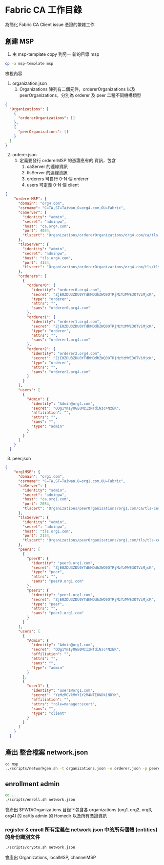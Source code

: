 # Fabric CA 工作目錄

為簡化 Fabric CA Client issue 憑證的繁雜工作

## 創建 MSP 
1. 由 msp-template copy 到另一 新的目錄 msp
```bash
cp -a msp-template msp
```
檢視內容
1. organization.json
    1. Organizations 陣列有二個元件，ordererOrganizations 以及 peerOrganizations，分別為 orderer 及 peer 二種不同機構類型
```json
{
  "Organizations": [
    {
      "ordererOrganizations": []
    },
    {
      "peerOrganizations": []
    }
  ]
}
```
2. orderer.json
    1. 定義要發行 ordererMSP 的憑證應有的 資訊，包含
        1. caServer 的連線資訊
        2. tlsServer 的連線資訊
        3. orderers 可自行 0-N 個 orderer
        4. users 可定義 0-N 個 client

```json
{
    "ordererMSP": {
      "domain": "org4.com",
      "csrname": "C=TW,ST=Taiwan,O=org4.com,OU=Fabric",
      "caServer": {
        "identity": "admin",
        "secret": "adminpw",
        "host": "ca.org4.com",
        "port": 4054,
        "tlscert": "Organizations/ordererOrganizations/org4.com/ca/tls-cert.pem"
      },
      "tlsServer": {
        "identity": "admin",
        "secret": "adminpw",
        "host": "tls.org4.com",
        "port": 4154,
        "tlscert": "Organizations/ordererOrganizations/org4.com/tls/tls-cert.pem"
      },
      "orderers": [
        {
          "orderer0": {
            "identity": "orderer0.org4.com",
            "secret": "ZjE0ZDU3ZDU0YTdhMDdhZWQ0OTRjMzYzMWE3OTViMjcK",
            "type": "orderer",
            "attrs": "",
            "sans": "orderer0.org4.com"
          },
          "orderer1": {
            "identity": "orderer1.org4.com",
            "secret": "ZjE0ZDU3ZDU0YTdhMDdhZWQ0OTRjMzYzMWE3OTViMjcK",
            "type": "orderer",
            "attrs": "",
            "sans": "orderer1.org4.com"
          },
          "orderer2": {
            "identity": "orderer2.org4.com",
            "secret": "ZjE0ZDU3ZDU0YTdhMDdhZWQ0OTRjMzYzMWE3OTViMjcK",
            "type": "orderer",
            "attrs": "",
            "sans": "orderer2.org4.com"
          }
        }
      ],
      "users": [
        {
          "Admin": {
            "identity": "Admin@org4.com",
            "secret": "ODg1YmIyOGE0MzIzNTdiNzc4NzEK",
            "affiliation": "",
            "attrs": "",
            "sans": "",
            "type": "admin"
          }
        }
      ]
    }
  }
```

3. peer.json

```json
{
    "org1MSP": {
      "domain": "org1.com",
      "csrname": "C=TW,ST=Taiwan,O=org1.com,OU=Fabric",
      "caServer": {
        "identity": "admin",
        "secret": "adminpw",
        "host": "ca.org1.com",
        "port": 2054,
        "tlscert": "Organizations/peerOrganizations/org1.com/ca/tls-cert.pem"
      },
      "tlsServer": {
        "identity": "admin",
        "secret": "adminpw",
        "host": "tls.org1.com",
        "port": 2154,
        "tlscert": "Organizations/peerOrganizations/org1.com/tls/tls-cert.pem"
      },
      "peers": [
        {
          "peer0": {
            "identity": "peer0.org1.com",
            "secret": "ZjE0ZDU3ZDU0YTdhMDdhZWQ0OTRjMzYzMWE3OTViMjcK",
            "type": "peer",
            "attrs": "",
            "sans": "peer0.org1.com"
          },
          "peer1": {
            "identity": "peer1.org1.com",
            "secret": "ZjE0ZDU3ZDU0YTdhMDdhZWQ0OTRjMzYzMWE3OTViMjcK",
            "type": "peer",
            "attrs": "",
            "sans": "peer1.org1.com"
          }
        }
      ],
      "users": [
        {
          "Admin": {
            "identity": "Admin@org1.com",
            "secret": "ODg1YmIyOGE0MzIzNTdiNzc4NzEK",
            "affiliation": "",
            "attrs": "",
            "sans": "",
            "type": "admin"
          }
        },
        {
          "user1": {
            "identity": "user1@org1.com",
            "secret": "YzMzMGVkMmY1Y2M4NTE0NDk1NDYK",
            "affiliation": "",
            "attrs": "role=manager:ecert",
            "sans": "",
            "type": "client"
          }
        }
      ]
    }
  }
```

## 產出 整合檔案 network.json
```bash
cd msp
../scripts/networkgen.sh -t organizations.json -o orderer.json -p peerorg1.json -p peerorg2.json -p peerorg3.json -O ../network.json
```
## enrollment admin

```bash
cd ..
./scripts/enroll.sh network.json
```
會產出 $PWD/Organizations 目錄下包含各 organizations (org1, org2, org3, org4) 的 ca/tls admin 的 Homedir 以及所有憑證資訊

### register & enroll 所有定義在 network.json 中的所有個體 (entities) 的身份識別文件 

```bash
./scripts/crypto.sh network.json
```
會產出 Organizations, localMSP, channelMSP